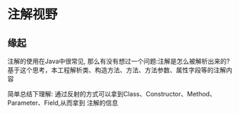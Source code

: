 # 注解视野
## 缘起
注解的使用在Java中很常见, 那么有没有想过一个问题:注解是怎么被解析出来的?
基于这个思考，本工程解析类、构造方法、方法、方法参数、属性字段等的注解内容

简单总结下理解:
通过反射的方式可以拿到Class、Constructor、Method、Parameter、Field,从而拿到
注解的信息
